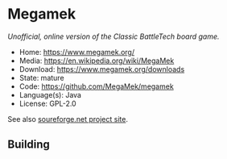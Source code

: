 # Megamek

_Unofficial, online version of the Classic BattleTech board game._

- Home: https://www.megamek.org/
- Media: https://en.wikipedia.org/wiki/MegaMek
- Download: https://www.megamek.org/downloads
- State: mature
- Code: https://github.com/MegaMek/megamek
- Language(s): Java
- License: GPL-2.0

See also [soureforge.net project site](https://sourceforge.net/projects/megamek/?source=directory).

## Building

